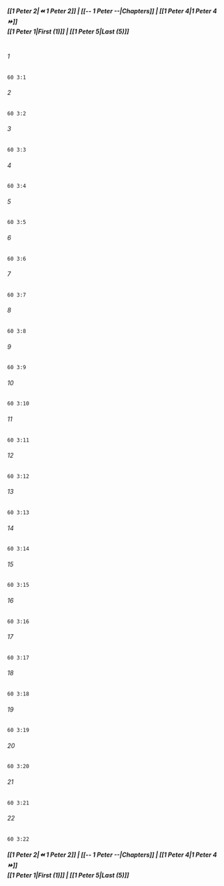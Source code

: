
##### **[[1 Peter 2|⏪ 1 Peter 2]] | [[-- 1 Peter --|Chapters]] | [[1 Peter 4|1 Peter 4 ⏩]]**<br>**[[1 Peter 1|First (1)]] | [[1 Peter 5|Last (5)]]**<br><br>

###### 1
``` verse
60 3:1
```
###### 2
``` verse
60 3:2
```
###### 3
``` verse
60 3:3
```
###### 4
``` verse
60 3:4
```
###### 5
``` verse
60 3:5
```
###### 6
``` verse
60 3:6
```
###### 7
``` verse
60 3:7
```
###### 8
``` verse
60 3:8
```
###### 9
``` verse
60 3:9
```
###### 10
``` verse
60 3:10
```
###### 11
``` verse
60 3:11
```
###### 12
``` verse
60 3:12
```
###### 13
``` verse
60 3:13
```
###### 14
``` verse
60 3:14
```
###### 15
``` verse
60 3:15
```
###### 16
``` verse
60 3:16
```
###### 17
``` verse
60 3:17
```
###### 18
``` verse
60 3:18
```
###### 19
``` verse
60 3:19
```
###### 20
``` verse
60 3:20
```
###### 21
``` verse
60 3:21
```
###### 22
``` verse
60 3:22
```

##### **[[1 Peter 2|⏪ 1 Peter 2]] | [[-- 1 Peter --|Chapters]] | [[1 Peter 4|1 Peter 4 ⏩]]**<br>**[[1 Peter 1|First (1)]] | [[1 Peter 5|Last (5)]]**
